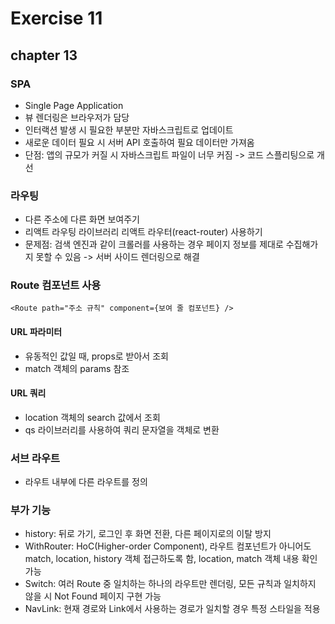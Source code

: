 # Exercise 11

## chapter 13

### SPA

- Single Page Application
- 뷰 렌더링은 브라우저가 담당
- 인터랙션 발생 시 필요한 부분만 자바스크립트로 업데이트
- 새로운 데이터 필요 시 서버 API 호출하여 필요 데이터만 가져옴
- 단점: 앱의 규모가 커질 시 자바스크립트 파일이 너무 커짐 -> 코드 스플리팅으로 개선

### 라우팅

- 다른 주소에 다른 화면 보여주기
- 리액트 라우팅 라이브러리 리액트 라우터(react-router) 사용하기
- 문제점: 검색 엔진과 같이 크롤러를 사용하는 경우 페이지 정보를 제대로 수집해가지 못할 수 있음 -> 서버 사이드 렌더링으로 해결

### Route 컴포넌트 사용

```
<Route path="주소 규칙" component={보여 줄 컴포넌트} />
```

#### URL 파라미터

- 유동적인 값일 때, props로 받아서 조회
- match 객체의 params 참조

#### URL 쿼리

- location 객체의 search 값에서 조회
- qs 라이브러리를 사용하여 쿼리 문자열을 객체로 변환

### 서브 라우트

- 라우트 내부에 다른 라우트를 정의

### 부가 기능

- history: 뒤로 가기, 로그인 후 화면 전환, 다른 페이지로의 이탈 방지
- WithRouter: HoC(Higher-order Component), 라우트 컴포넌트가 아니어도 match, location, history 객체 접근하도록 함, location, match 객체 내용 확인 가능
- Switch: 여러 Route 중 일치하는 하나의 라우트만 렌더링, 모든 규칙과 일치하지 않을 시 Not Found 페이지 구현 가능
- NavLink: 현재 경로와 Link에서 사용하는 경로가 일치할 경우 특정 스타일을 적용
